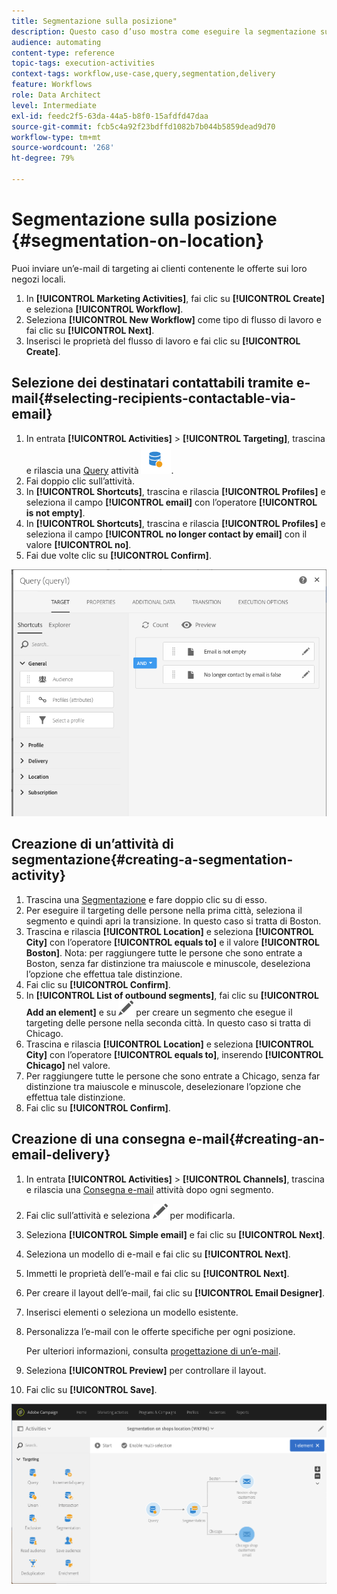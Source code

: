 ```yaml
---
title: Segmentazione sulla posizione"
description: Questo caso d’uso mostra come eseguire la segmentazione sulla posizione.
audience: automating
content-type: reference
topic-tags: execution-activities
context-tags: workflow,use-case,query,segmentation,delivery
feature: Workflows
role: Data Architect
level: Intermediate
exl-id: feedc2f5-63da-44a5-b8f0-15afdfd47daa
source-git-commit: fcb5c4a92f23bdffd1082b7b044b5859dead9d70
workflow-type: tm+mt
source-wordcount: '268'
ht-degree: 79%

---
```


# Segmentazione sulla posizione {#segmentation-on-location}

Puoi inviare un’e-mail di targeting ai clienti contenente le offerte sui loro negozi locali.

1. In **[!UICONTROL Marketing Activities]**, fai clic su **[!UICONTROL Create]** e seleziona **[!UICONTROL Workflow]**.
1. Seleziona **[!UICONTROL New Workflow]** come tipo di flusso di lavoro e fai clic su **[!UICONTROL Next]**.
1. Inserisci le proprietà del flusso di lavoro e fai clic su **[!UICONTROL Create]**.

## Selezione dei destinatari contattabili tramite e-mail{#selecting-recipients-contactable-via-email}

1. In entrata **[!UICONTROL Activities]** > **[!UICONTROL Targeting]**, trascina e rilascia una [Query](../../automating/using/query.md) attività ![](assets/query.png).
1. Fai doppio clic sull’attività.
1. In **[!UICONTROL Shortcuts]**, trascina e rilascia **[!UICONTROL Profiles]** e seleziona il campo **[!UICONTROL email]** con l’operatore **[!UICONTROL is not empty]**.
1. In **[!UICONTROL Shortcuts]**, trascina e rilascia **[!UICONTROL Profiles]** e seleziona il campo **[!UICONTROL no longer contact by email]** con il valore **[!UICONTROL no]**.
1. Fai due volte clic su **[!UICONTROL Confirm]**.

![](assets/wf-complement-query.png)

## Creazione di un’attività di segmentazione{#creating-a-segmentation-activity}

1. Trascina una [Segmentazione](../../automating/using/segmentation.md) e fare doppio clic su di esso.
1. Per eseguire il targeting delle persone nella prima città, seleziona il segmento e quindi apri la transizione. In questo caso si tratta di Boston.
1. Trascina e rilascia **[!UICONTROL Location]** e seleziona **[!UICONTROL City]** con l’operatore **[!UICONTROL equals to]** e il valore **[!UICONTROL Boston]**.
Nota: per raggiungere tutte le persone che sono entrate a Boston, senza far distinzione tra maiuscole e minuscole, deseleziona l’opzione che effettua tale distinzione.
1. Fai clic su **[!UICONTROL Confirm]**.
1. In **[!UICONTROL List of outbound segments]**, fai clic su **[!UICONTROL Add an element]** e su ![](assets/edit_darkgrey-24px.png) per creare un segmento che esegue il targeting delle persone nella seconda città. In questo caso si tratta di Chicago.
1. Trascina e rilascia **[!UICONTROL Location]** e seleziona **[!UICONTROL City]** con l’operatore **[!UICONTROL equals to]**, inserendo **[!UICONTROL Chicago]** nel valore.
1. Per raggiungere tutte le persone che sono entrate a Chicago, senza far distinzione tra maiuscole e minuscole, deselezionare l’opzione che effettua tale distinzione.
1. Fai clic su **[!UICONTROL Confirm]**.

## Creazione di una consegna e-mail{#creating-an-email-delivery}

1. In entrata **[!UICONTROL Activities]** > **[!UICONTROL Channels]**, trascina e rilascia una [Consegna e-mail](../../automating/using/email-delivery.md) attività dopo ogni segmento.
1. Fai clic sull’attività e seleziona ![](assets/edit_darkgrey-24px.png) per modificarla.
1. Seleziona **[!UICONTROL Simple email]** e fai clic su **[!UICONTROL Next]**.
1. Seleziona un modello di e-mail e fai clic su **[!UICONTROL Next]**.
1. Immetti le proprietà dell’e-mail e fai clic su **[!UICONTROL Next]**.
1. Per creare il layout dell’e-mail, fai clic su **[!UICONTROL Email Designer]**.
1. Inserisci elementi o seleziona un modello esistente.
1. Personalizza l’e-mail con le offerte specifiche per ogni posizione.

   Per ulteriori informazioni, consulta [progettazione di un’e-mail](../../designing/using/designing-from-scratch.md#designing-an-email-content-from-scratch).

1. Seleziona **[!UICONTROL Preview]** per controllare il layout.
1. Fai clic su **[!UICONTROL Save]**.

![](assets/wf-segmentation-location.png)
